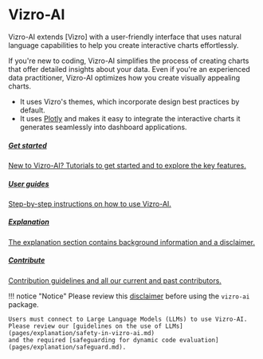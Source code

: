 # Vizro-AI

Vizro-AI extends [Vizro] with a user-friendly interface that uses natural language capabilities to help you create interactive charts effortlessly.

If you're new to coding, Vizro-AI simplifies the process of creating charts that offer detailed insights about your data. Even if you're an experienced data practitioner, Vizro-AI optimizes how you create visually appealing charts.

* It uses Vizro's themes, which incorporate design best practices by default.
* It uses [Plotly](https://plotly.com/python/) and makes it easy to integrate the interactive charts it generates seamlessly into dashboard applications.

<div class="card-section-wrapper" style="display: block;">
<div class="responsive-grid">

<a class="card-wrapper" href="pages/tutorials/quickstart/">
  <div class="card">
    <div class="card-content">
      <h5>Get started</h5>
      <p>
        New to Vizro-AI? Tutorials to get started and to explore the key features.
      </p>
    </div>
  </div>
</a>

<a class="card-wrapper" href="pages/user-guides/install/">
  <div class="card">
    <div class="card-content">
      <h5>User guides</h5>
      <p>
        Step-by-step instructions on how to use Vizro-AI.
      </p>
    </div>
  </div>
</a>


<a class="card-wrapper" href="pages/explanation/disclaimer">
  <div class="card">
    <div class="card-content">
      <h5>Explanation</h5>
      <p>
        The explanation section contains background information and a disclaimer.
      </p>
    </div>
  </div>
</a>

<a class="card-wrapper" href="pages/contribute/authors">
  <div class="card">
    <div class="card-content">
      <h5>Contribute</h5>
      <p>
        Contribution guidelines and all our current and past contributors.
      </p>
    </div>
  </div>
</a>

</div>
</div>

!!! notice "Notice"
    Please review this [disclaimer](pages/explanation/disclaimer.md)
    before using the `vizro-ai` package.

    Users must connect to Large Language Models (LLMs) to use Vizro-AI.
    Please review our [guidelines on the use of LLMs](pages/explanation/safety-in-vizro-ai.md)
    and the required [safeguarding for dynamic code evaluation](pages/explanation/safeguard.md).
